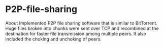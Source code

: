 # P2P-file-sharing
About Implemented P2P file sharing software that is similar to BitTorrent. Huge files broken into chunks were sent over TCP and recombined at the destination for faster file transmission among multiple peers. It also included the choking and unchoking of peers.
